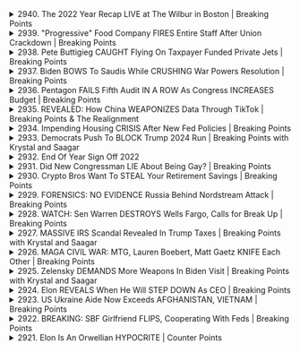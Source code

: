 <details>
<summary>2940. The 2022 Year Recap LIVE at The Wilbur in Boston | Breaking Points</summary><br>

<a href="https://www.youtube.com/watch?v=HB7Mti4VErU" target="_blank">
    <img src="https://img.youtube.com/vi/HB7Mti4VErU/maxresdefault.jpg" 
        alt="[Youtube]" width="200">
</a>

# The 2022 Year Recap LIVE at The Wilbur in Boston | Breaking Points


</details>

<details>
<summary>2939. "Progressive" Food Company FIRES Entire Staff After Union Crackdown | Breaking Points</summary><br>

<a href="https://www.youtube.com/watch?v=kxC9cSASR5I" target="_blank">
    <img src="https://img.youtube.com/vi/kxC9cSASR5I/maxresdefault.jpg" 
        alt="[Youtube]" width="200">
</a>

# "Progressive" Food Company FIRES Entire Staff After Union Crackdown | Breaking Points


</details>

<details>
<summary>2938. Pete Buttigieg CAUGHT Flying On Taxpayer Funded Private Jets | Breaking Points</summary><br>

<a href="https://www.youtube.com/watch?v=JNLZZqOsncY" target="_blank">
    <img src="https://img.youtube.com/vi/JNLZZqOsncY/maxresdefault.jpg" 
        alt="[Youtube]" width="200">
</a>

# Pete Buttigieg CAUGHT Flying On Taxpayer Funded Private Jets | Breaking Points


</details>

<details>
<summary>2937. Biden BOWS To Saudis While CRUSHING War Powers Resolution | Breaking Points</summary><br>

<a href="https://www.youtube.com/watch?v=5BJShOTF-Lc" target="_blank">
    <img src="https://img.youtube.com/vi/5BJShOTF-Lc/maxresdefault.jpg" 
        alt="[Youtube]" width="200">
</a>

# Biden BOWS To Saudis While CRUSHING War Powers Resolution | Breaking Points


</details>

<details>
<summary>2936. Pentagon FAILS Fifth Audit IN A ROW As Congress INCREASES Budget | Breaking Points</summary><br>

<a href="https://www.youtube.com/watch?v=BFTm2ULPDHs" target="_blank">
    <img src="https://img.youtube.com/vi/BFTm2ULPDHs/maxresdefault.jpg" 
        alt="[Youtube]" width="200">
</a>

# Pentagon FAILS Fifth Audit IN A ROW As Congress INCREASES Budget | Breaking Points


</details>

<details>
<summary>2935. REVEALED: How China WEAPONIZES Data Through TikTok | Breaking Points & The Realignment</summary><br>

<a href="https://www.youtube.com/watch?v=2_gwm_0BXcM" target="_blank">
    <img src="https://img.youtube.com/vi/2_gwm_0BXcM/maxresdefault.jpg" 
        alt="[Youtube]" width="200">
</a>

# REVEALED: How China WEAPONIZES Data Through TikTok | Breaking Points & The Realignment


</details>

<details>
<summary>2934. Impending Housing CRISIS After New Fed Policies | Breaking Points</summary><br>

<a href="https://www.youtube.com/watch?v=QFjAPKY4e2g" target="_blank">
    <img src="https://img.youtube.com/vi/QFjAPKY4e2g/maxresdefault.jpg" 
        alt="[Youtube]" width="200">
</a>

# Impending Housing CRISIS After New Fed Policies | Breaking Points


</details>

<details>
<summary>2933. Democrats Push To BLOCK Trump 2024 Run | Breaking Points with Krystal and Saagar</summary><br>

<a href="https://www.youtube.com/watch?v=LFX5HgG8aKk" target="_blank">
    <img src="https://img.youtube.com/vi/LFX5HgG8aKk/maxresdefault.jpg" 
        alt="[Youtube]" width="200">
</a>

# Democrats Push To BLOCK Trump 2024 Run | Breaking Points with Krystal and Saagar


</details>

<details>
<summary>2932. End Of Year Sign Off 2022</summary><br>

<a href="https://www.youtube.com/watch?v=qAo4WitEOIE" target="_blank">
    <img src="https://img.youtube.com/vi/qAo4WitEOIE/maxresdefault.jpg" 
        alt="[Youtube]" width="200">
</a>

# End Of Year Sign Off 2022


</details>

<details>
<summary>2931. Did New Congressman LIE About Being Gay? | Breaking Points</summary><br>

<a href="https://www.youtube.com/watch?v=8fboj8EPJfQ" target="_blank">
    <img src="https://img.youtube.com/vi/8fboj8EPJfQ/maxresdefault.jpg" 
        alt="[Youtube]" width="200">
</a>

# Did New Congressman LIE About Being Gay? | Breaking Points


</details>

<details>
<summary>2930. Crypto Bros Want To STEAL Your Retirement Savings | Breaking Points</summary><br>

<a href="https://www.youtube.com/watch?v=IS-C4s9XoSU" target="_blank">
    <img src="https://img.youtube.com/vi/IS-C4s9XoSU/maxresdefault.jpg" 
        alt="[Youtube]" width="200">
</a>

# Crypto Bros Want To STEAL Your Retirement Savings | Breaking Points


</details>

<details>
<summary>2929. FORENSICS: NO EVIDENCE Russia Behind Nordstream Attack | Breaking Points</summary><br>

<a href="https://www.youtube.com/watch?v=wurIkAjzA0w" target="_blank">
    <img src="https://img.youtube.com/vi/wurIkAjzA0w/maxresdefault.jpg" 
        alt="[Youtube]" width="200">
</a>

# FORENSICS: NO EVIDENCE Russia Behind Nordstream Attack | Breaking Points


</details>

<details>
<summary>2928. WATCH: Sen Warren DESTROYS Wells Fargo, Calls for Break Up | Breaking Points</summary><br>

<a href="https://www.youtube.com/watch?v=pas8ezxyvXs" target="_blank">
    <img src="https://img.youtube.com/vi/pas8ezxyvXs/maxresdefault.jpg" 
        alt="[Youtube]" width="200">
</a>

# WATCH: Sen Warren DESTROYS Wells Fargo, Calls for Break Up | Breaking Points


</details>

<details>
<summary>2927. MASSIVE IRS Scandal Revealed In Trump Taxes | Breaking Points with Krystal and Saagar</summary><br>

<a href="https://www.youtube.com/watch?v=lmnmGzqes4Q" target="_blank">
    <img src="https://img.youtube.com/vi/lmnmGzqes4Q/maxresdefault.jpg" 
        alt="[Youtube]" width="200">
</a>

# MASSIVE IRS Scandal Revealed In Trump Taxes | Breaking Points with Krystal and Saagar


</details>

<details>
<summary>2926. MAGA CIVIL WAR: MTG, Lauren Boebert, Matt Gaetz KNIFE Each Other | Breaking Points</summary><br>

<a href="https://www.youtube.com/watch?v=80JaJma0y74" target="_blank">
    <img src="https://img.youtube.com/vi/80JaJma0y74/maxresdefault.jpg" 
        alt="[Youtube]" width="200">
</a>

# MAGA CIVIL WAR: MTG, Lauren Boebert, Matt Gaetz KNIFE Each Other | Breaking Points


</details>

<details>
<summary>2925. Zelensky DEMANDS More Weapons In Biden Visit | Breaking Points with Krystal and Saagar</summary><br>

<a href="https://www.youtube.com/watch?v=qnhwJtJMF64" target="_blank">
    <img src="https://img.youtube.com/vi/qnhwJtJMF64/maxresdefault.jpg" 
        alt="[Youtube]" width="200">
</a>

# Zelensky DEMANDS More Weapons In Biden Visit | Breaking Points with Krystal and Saagar


</details>

<details>
<summary>2924. Elon REVEALS When He Will STEP DOWN As CEO | Breaking Points</summary><br>

<a href="https://www.youtube.com/watch?v=BmPqPr94ExQ" target="_blank">
    <img src="https://img.youtube.com/vi/BmPqPr94ExQ/maxresdefault.jpg" 
        alt="[Youtube]" width="200">
</a>

# Elon REVEALS When He Will STEP DOWN As CEO | Breaking Points


</details>

<details>
<summary>2923. US Ukraine Aide Now Exceeds AFGHANISTAN, VIETNAM | Breaking Points</summary><br>

<a href="https://www.youtube.com/watch?v=GKpU1fEiTjQ" target="_blank">
    <img src="https://img.youtube.com/vi/GKpU1fEiTjQ/maxresdefault.jpg" 
        alt="[Youtube]" width="200">
</a>

# US Ukraine Aide Now Exceeds AFGHANISTAN, VIETNAM | Breaking Points


</details>

<details>
<summary>2922. BREAKING: SBF Girlfriend FLIPS, Cooperating With Feds | Breaking Points</summary><br>

<a href="https://www.youtube.com/watch?v=dOeqZBse0CM" target="_blank">
    <img src="https://img.youtube.com/vi/dOeqZBse0CM/maxresdefault.jpg" 
        alt="[Youtube]" width="200">
</a>

# BREAKING: SBF Girlfriend FLIPS, Cooperating With Feds | Breaking Points


</details>

<details>
<summary>2921. Elon Is An Orwellian HYPOCRITE | Counter Points</summary><br>

<a href="https://www.youtube.com/watch?v=oX6cG8nMVwY" target="_blank">
    <img src="https://img.youtube.com/vi/oX6cG8nMVwY/maxresdefault.jpg" 
        alt="[Youtube]" width="200">
</a>

# Elon Is An Orwellian HYPOCRITE | Counter Points


</details>


